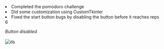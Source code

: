 <li> Completed the pomodoro challenge </li>
<li> Did some customization using CustomTkinter </li>
<li> Fixed the start button bugs by disabling the button before it reaches reps 6 </li>


<em>Button disabled </em>
<br>
<br>
![ds](https://user-images.githubusercontent.com/122131469/217509684-a2ce64f3-b718-4229-b8c3-995666ca3ab1.JPG)
